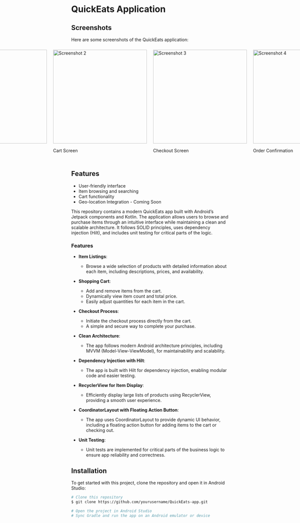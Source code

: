 # QuickEats Application

## Screenshots

Here are some screenshots of the QuickEats application:

<div style="display: flex; justify-content: center;">

  <div style="margin: 10px;">
    <img src="https://github.com/yourusername/QuickEats/blob/main/screenshots/1.png?raw=true" alt="Screenshot 1" width="300"/>
    <p>Home Screen</p>
  </div>
  
  <div style="margin: 10px;">
    <img src="https://github.com/yourusername/QuickEats/blob/main/screenshots/2.png?raw=true" alt="Screenshot 2" width="300"/>
    <p>Cart Screen</p>
  </div>

  <div style="margin: 10px;">
    <img src="https://github.com/yourusername/QuickEats/blob/main/screenshots/3.png?raw=true" alt="Screenshot 3" width="300"/>
    <p>Checkout Screen</p>
  </div>

  <div style="margin: 10px;">
    <img src="https://github.com/yourusername/QuickEats/blob/main/screenshots/4.png?raw=true" alt="Screenshot 4" width="300"/>
    <p>Order Confirmation</p>
  </div>

</div>

## Features

- User-friendly interface
- Item browsing and searching
- Cart functionality
- Geo-location Integration - Coming Soon

This repository contains a modern QuickEats app built with Android’s Jetpack components and Kotlin. The application allows users to browse and purchase items through an intuitive interface while maintaining a clean and scalable architecture. It follows SOLID principles, uses dependency injection (Hilt), and includes unit testing for critical parts of the logic.

### Features

- **Item Listings**: 
  - Browse a wide selection of products with detailed information about each item, including descriptions, prices, and availability.

- **Shopping Cart**: 
  - Add and remove items from the cart.
  - Dynamically view item count and total price.
  - Easily adjust quantities for each item in the cart.

- **Checkout Process**: 
  - Initiate the checkout process directly from the cart.
  - A simple and secure way to complete your purchase.

- **Clean Architecture**: 
  - The app follows modern Android architecture principles, including MVVM (Model-View-ViewModel), for maintainability and scalability.

- **Dependency Injection with Hilt**: 
  - The app is built with Hilt for dependency injection, enabling modular code and easier testing.

- **RecyclerView for Item Display**: 
  - Efficiently display large lists of products using RecyclerView, providing a smooth user experience.

- **CoordinatorLayout with Floating Action Button**: 
  - The app uses CoordinatorLayout to provide dynamic UI behavior, including a floating action button for adding items to the cart or checking out.

- **Unit Testing**: 
  - Unit tests are implemented for critical parts of the business logic to ensure app reliability and correctness.

## Installation

To get started with this project, clone the repository and open it in Android Studio:

```bash
# Clone this repository
$ git clone https://github.com/yourusername/QuickEats-app.git

# Open the project in Android Studio
# Sync Gradle and run the app on an Android emulator or device
